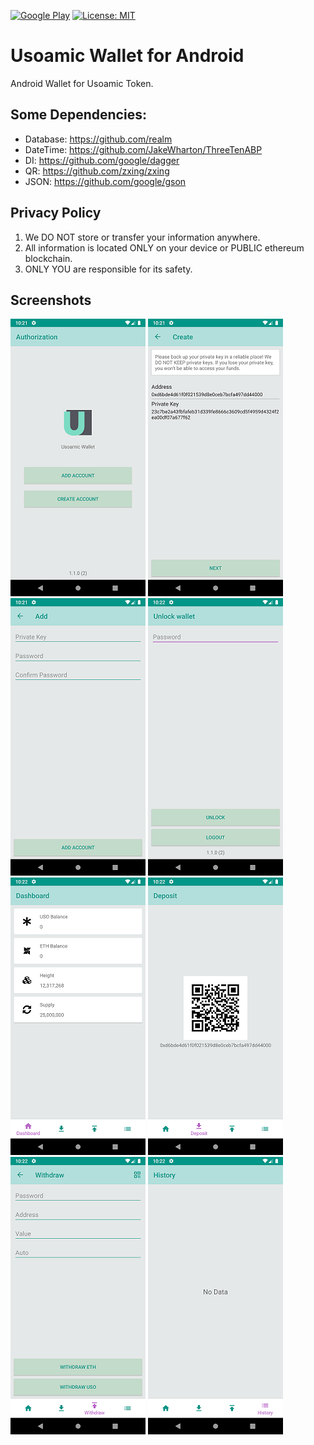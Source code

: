 [![Google Play](https://img.shields.io/badge/Google%20Play-v1.1.0-blue)](https://play.google.com/store/apps/details?id=io.usoamic.wallet) [![License: MIT](https://img.shields.io/badge/License-MIT-lightgrey.svg)](https://github.com/usoamic/UsoamicWallet-Android/blob/master/LICENSE)
# Usoamic Wallet for Android

Android Wallet for Usoamic Token.

## Some Dependencies:
 - Database: https://github.com/realm
 - DateTime: https://github.com/JakeWharton/ThreeTenABP
 - DI: https://github.com/google/dagger
 - QR: https://github.com/zxing/zxing
 - JSON: https://github.com/google/gson

## Privacy Policy
1. We DO NOT store or transfer your information anywhere.
2. All information is located ONLY on your device or PUBLIC ethereum blockchain.
3. ONLY YOU are responsible for its safety.

## Screenshots
![Screenshot 1](./screenshots/rm/1.png) ![Screenshot2](./screenshots/rm/2.png) ![Screenshot3](./screenshots/rm/3.png) ![Screenshot4](./screenshots/rm/4.png) ![Screenshot5](./screenshots/rm/5.png) ![Screenshot6](./screenshots/rm/6.png) ![Screenshot7](./screenshots/rm/7.png) ![Screenshot7](./screenshots/rm/8.png)


